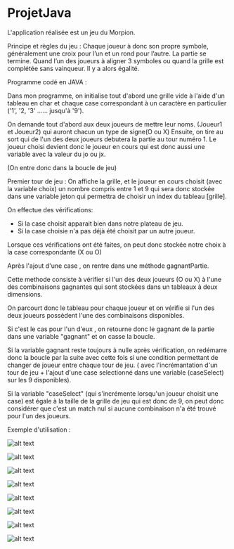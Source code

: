 # ProjetJava

L'application réalisée est un jeu du Morpion.

Principe et règles du jeu : 
Chaque joueur à donc son propre symbole, généralement une croix pour l’un et un rond pour l’autre. La partie se termine.
 Quand l’un des joueurs à aligner 3 symboles ou quand la grille est complétée sans vainqueur. Il y a alors égalité.


Programme codé en JAVA : 

Dans mon programme, on initialise tout d'abord une grille vide à l'aide d'un tableau en char et chaque case correspondant à
un caractère en particulier ('1', '2, '3' ...... jusqu'à '9'). 


On demande tout d'abord aux deux joueurs de mettre leur noms. (Joueur1 et Joueur2) qui auront chacun un type de signe(O ou X)
Ensuite, on tire au sort qui de l'un des deux joueurs debutera la partie au tour numéro 1.
 Le joueur choisi devient donc le joueur en cours qui est donc aussi une variable avec la valeur du jo ou jx.

(On entre donc dans la boucle de jeu)

Premier tour de jeu : 
On affiche la grille, et le joueur en cours choisit (avec la variable choix) un nombre compris entre 1 et 9 qui sera donc stockée dans une variable jeton qui permettra de choisir un index du tableau [grille].

On effectue des vérifications:

- Si la case choisit apparait bien dans notre plateau de jeu.
- Si la case choisie n'a pas déjà été choisit par un autre joueur.

Lorsque ces vérifications ont été faites, on peut donc stockée notre choix à la case correspondante (X ou O)


Après l'ajout d'une case , on rentre dans une méthode gagnantPartie.

Cette methode consiste à vérifier si l'un des deux joueurs (O ou X) 
à l'une des combinaisons gagnantes qui sont stockées dans un tableaux à deux dimensions.

On parcourt donc le tableau pour chaque joueur et 
on vérifie si l'un des deux joueurs possèdent l'une des combinaisons disponibles.

Si c'est le cas pour l'un d'eux , on retourne donc le gagnant de la partie dans une variable "gagnant" et on casse la boucle.



Si la variable gagnant reste toujours à nulle après vérification, on redémarre 
donc la boucle par la suite avec cette fois si 
une condition permettant de changer de joueur entre chaque tour de jeu.
( avec l'incrémantation d'un tour de jeu + l'ajout 
d'une case selectionné dans une variable (caseSelect) sur les 9 disponibles). 

Si la variable "caseSelect" (qui s'incrémente lorsqu'un joueur choisit une case) 
est égale à la taille de la grille de jeu qui est donc de 9, 
on peut donc considérer que c'est un match nul si aucune combinaison n'a été trouvé pour l'un des joueurs.

Exemple d'utilisation : 


![alt text](https://github.com/zylfu/ProjetJava/blob/edf700f83c60b543c6c8d10ec9c4cb5a24b4556e/images/Image1.png "Exemple utilisation")


![alt text](https://github.com/zylfu/ProjetJava/blob/734d2537c5800c3b85f50043d0969c0217f9caa2/images/image2.png "Exemple utilisation")


![alt text](https://github.com/zylfu/ProjetJava/blob/734d2537c5800c3b85f50043d0969c0217f9caa2/images/image3.png "Exemple utilisation")


![alt text](https://github.com/zylfu/ProjetJava/blob/734d2537c5800c3b85f50043d0969c0217f9caa2/images/image4.png "Exemple utilisation")


![alt text](https://github.com/zylfu/ProjetJava/blob/734d2537c5800c3b85f50043d0969c0217f9caa2/images/image5.png "Exemple utilisation")


![alt text](https://github.com/zylfu/ProjetJava/blob/734d2537c5800c3b85f50043d0969c0217f9caa2/images/image6.png "Exemple utilisation")


![alt text](https://github.com/zylfu/ProjetJava/blob/734d2537c5800c3b85f50043d0969c0217f9caa2/images/image7.png "Exemple utilisation")


![alt text](https://github.com/zylfu/ProjetJava/blob/734d2537c5800c3b85f50043d0969c0217f9caa2/images/image8.png "Exemple utilisation")
